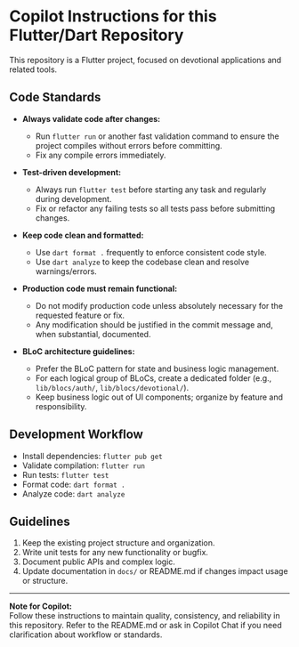 # Copilot Instructions for this Flutter/Dart Repository

This repository is a Flutter project, focused on devotional applications and related tools.

## Code Standards

- **Always validate code after changes:**
  - Run `flutter run` or another fast validation command to ensure the project compiles without errors before committing.
  - Fix any compile errors immediately.

- **Test-driven development:**
  - Always run `flutter test` before starting any task and regularly during development.
  - Fix or refactor any failing tests so all tests pass before submitting changes.

- **Keep code clean and formatted:**
  - Use `dart format .` frequently to enforce consistent code style.
  - Use `dart analyze` to keep the codebase clean and resolve warnings/errors.

- **Production code must remain functional:**
  - Do not modify production code unless absolutely necessary for the requested feature or fix.
  - Any modification should be justified in the commit message and, when substantial, documented.

- **BLoC architecture guidelines:**
  - Prefer the BLoC pattern for state and business logic management.
  - For each logical group of BLoCs, create a dedicated folder (e.g., `lib/blocs/auth/`, `lib/blocs/devotional/`).
  - Keep business logic out of UI components; organize by feature and responsibility.

## Development Workflow

- Install dependencies: `flutter pub get`
- Validate compilation: `flutter run`
- Run tests: `flutter test`
- Format code: `dart format .`
- Analyze code: `dart analyze`

## Guidelines

1. Keep the existing project structure and organization.
2. Write unit tests for any new functionality or bugfix.
3. Document public APIs and complex logic.
4. Update documentation in `docs/` or README.md if changes impact usage or structure.

---

**Note for Copilot:**  
Follow these instructions to maintain quality, consistency, and reliability in this repository. Refer to the README.md or ask in Copilot Chat if you need clarification about workflow or standards.